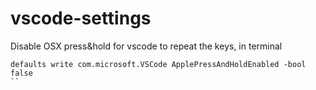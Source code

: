 # vscode-settings


Disable OSX press&hold for vscode to repeat the keys, in terminal

```
defaults write com.microsoft.VSCode ApplePressAndHoldEnabled -bool false
``